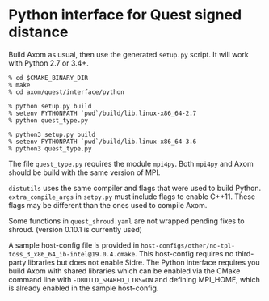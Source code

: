 # Python interface for Quest signed distance

Build Axom as usual, then use the generated `setup.py` script.
It will work with Python 2.7 or 3.4+.

```
% cd $CMAKE_BINARY_DIR
% make
% cd axom/quest/interface/python

% python setup.py build
% setenv PYTHONPATH `pwd`/build/lib.linux-x86_64-2.7
% python quest_type.py

% python3 setup.py build
% setenv PYTHONPATH `pwd`/build/lib.linux-x86_64-3.6
% python3 quest_type.py
```

The file `quest_type.py` requires the module `mpi4py`.
Both `mpi4py` and Axom should be build with the same version of MPI.

`distutils` uses the same compiler and flags that were used to build Python.
`extra_compile_args` in `setpy.py` must include flags to enable C++11.
These flags may be different than the ones used to compile Axom.

Some functions in `quest_shroud.yaml` are not wrapped pending fixes to shroud.
(version 0.10.1 is currently used)

A sample host-config file is provided in
`host-configs/other/no-tpl-toss_3_x86_64_ib-intel@19.0.4.cmake`. This host-config requires
no third-party libraries but does not enable Sidre.  The Python interface requires you build
Axom with shared libraries which can be enabled via the CMake command line with
`-DBUILD_SHARED_LIBS=ON` and defining MPI_HOME, which is already enabled in the sample host-config.
